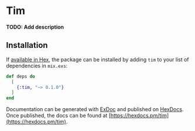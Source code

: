 # Tim

**TODO: Add description**

## Installation

If [available in Hex](https://hex.pm/docs/publish), the package can be installed
by adding `tim` to your list of dependencies in `mix.exs`:

```elixir
def deps do
  [
    {:tim, "~> 0.1.0"}
  ]
end
```

Documentation can be generated with [ExDoc](https://github.com/elixir-lang/ex_doc)
and published on [HexDocs](https://hexdocs.pm). Once published, the docs can
be found at [https://hexdocs.pm/tim](https://hexdocs.pm/tim).

